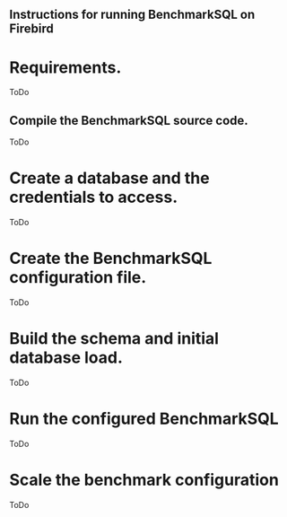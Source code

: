 
Instructions for running BenchmarkSQL on Firebird
-------------------------------------------------

# Requirements.

ToDo

## Compile the BenchmarkSQL source code.

ToDo

# Create a database and the credentials to access.

ToDo

# Create the BenchmarkSQL configuration file.

ToDo

# Build the schema and initial database load.

ToDo

# Run the configured BenchmarkSQL

ToDo

# Scale the benchmark configuration

ToDo

